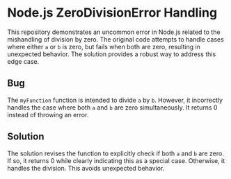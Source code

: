 # Node.js ZeroDivisionError Handling
This repository demonstrates an uncommon error in Node.js related to the mishandling of division by zero. The original code attempts to handle cases where either `a` or `b` is zero, but fails when both are zero, resulting in unexpected behavior. The solution provides a robust way to address this edge case.

## Bug
The `myFunction` function is intended to divide `a` by `b`. However, it incorrectly handles the case where both `a` and `b` are zero simultaneously.  It returns 0 instead of throwing an error.

## Solution
The solution revises the function to explicitly check if both `a` and `b` are zero. If so, it returns 0 while clearly indicating this as a special case. Otherwise, it handles the division. This avoids unexpected behavior.
